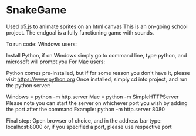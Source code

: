 # SnakeGame

Used p5.js to animate sprites on an html canvas
This is an on-going school project. The endgoal is a fully functioning game with sounds.

To run code:
Windows users:

Install Python, if on Windows simply go to command line, type python, and microsoft will prompt you
For Mac users:

Python comes pre-installed, but if for some reason you don't have it, please visit https://www.python.org
Once installed, simply cd into project, and run the python server:

Windows = python -m http.server 
Mac = python -m SimpleHTTPServer
Please note you can start the server on whichever port you wish by adding the port after the command Example: python -m http.server 8080

Final step:
Open browser of choice, and in the address bar type: localhost:8000 or, if you specified a port, please use respective port
